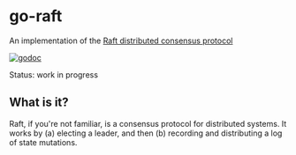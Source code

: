 # go-raft
An implementation of the [Raft distributed consensus protocol](https://raft.github.io)

[![godoc](https://chronos-tachyon.net/img/godoc-badge.svg)](https://godoc.org/github.com/chronos-tachyon/go-raft)

Status: work in progress

## What is it?
Raft, if you're not familiar, is a consensus protocol for distributed systems.
It works by (a) electing a leader, and then (b) recording and distributing a
log of state mutations.
